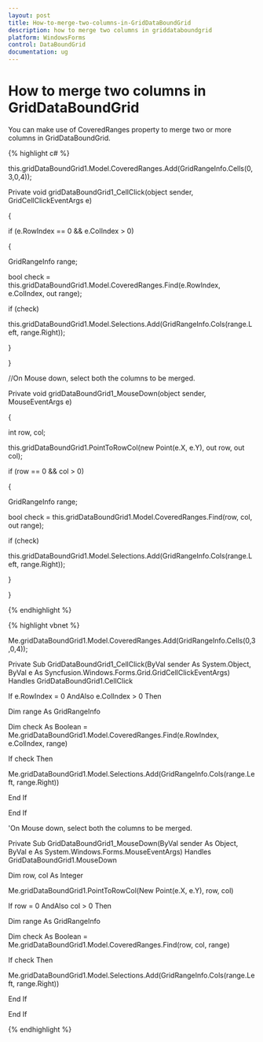 ```yaml
---
layout: post
title: How-to-merge-two-columns-in-GridDataBoundGrid
description: how to merge two columns in griddataboundgrid
platform: WindowsForms
control: DataBoundGrid
documentation: ug
---
```


# How to merge two columns in GridDataBoundGrid

You can make use of CoveredRanges property to merge two or more columns in GridDataBoundGrid.



{% highlight c# %}



this.gridDataBoundGrid1.Model.CoveredRanges.Add(GridRangeInfo.Cells(0,3,0,4));



Private void gridDataBoundGrid1_CellClick(object sender, GridCellClickEventArgs e)

{

if (e.RowIndex == 0 && e.ColIndex > 0)

{

GridRangeInfo range;

bool check = this.gridDataBoundGrid1.Model.CoveredRanges.Find(e.RowIndex, e.ColIndex, out range);

if (check)

this.gridDataBoundGrid1.Model.Selections.Add(GridRangeInfo.Cols(range.Left, range.Right));

}

}

//On Mouse down, select both the columns to be merged.

Private void gridDataBoundGrid1_MouseDown(object sender, MouseEventArgs e)

{

int row, col;

this.gridDataBoundGrid1.PointToRowCol(new Point(e.X, e.Y), out row, out col);

if (row == 0 && col > 0)

{

GridRangeInfo range;

bool check = this.gridDataBoundGrid1.Model.CoveredRanges.Find(row, col, out range);

if (check)

this.gridDataBoundGrid1.Model.Selections.Add(GridRangeInfo.Cols(range.Left, range.Right));

}

}

{% endhighlight %}

{% highlight vbnet %}



Me.gridDataBoundGrid1.Model.CoveredRanges.Add(GridRangeInfo.Cells(0,3,0,4));



Private Sub GridDataBoundGrid1_CellClick(ByVal sender As System.Object, ByVal e As Syncfusion.Windows.Forms.Grid.GridCellClickEventArgs) Handles GridDataBoundGrid1.CellClick

If e.RowIndex = 0 AndAlso e.ColIndex > 0 Then

Dim range As GridRangeInfo

Dim check As Boolean = Me.gridDataBoundGrid1.Model.CoveredRanges.Find(e.RowIndex, e.ColIndex, range)

If check Then

Me.gridDataBoundGrid1.Model.Selections.Add(GridRangeInfo.Cols(range.Left, range.Right))

End If

End If

'On Mouse down, select both the columns to be merged.

Private Sub GridDataBoundGrid1_MouseDown(ByVal sender As Object, ByVal e As System.Windows.Forms.MouseEventArgs) Handles GridDataBoundGrid1.MouseDown

Dim row, col As Integer

Me.gridDataBoundGrid1.PointToRowCol(New Point(e.X, e.Y), row, col)

If row = 0 AndAlso col > 0 Then

Dim range As GridRangeInfo

Dim check As Boolean = Me.gridDataBoundGrid1.Model.CoveredRanges.Find(row, col, range)

If check Then

Me.gridDataBoundGrid1.Model.Selections.Add(GridRangeInfo.Cols(range.Left, range.Right))

End If

End If


{% endhighlight %}

